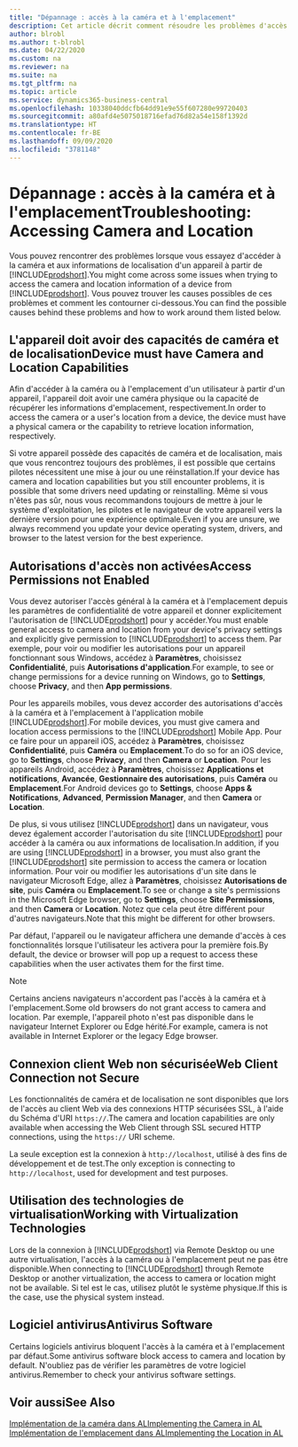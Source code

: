 ```yaml
---
title: "Dépannage : accès à la caméra et à l'emplacement"
description: Cet article décrit comment résoudre les problèmes d'accès à la caméra et aux informations de localisation dans Business Central.
author: blrobl
ms.author: t-blrobl
ms.date: 04/22/2020
ms.custom: na
ms.reviewer: na
ms.suite: na
ms.tgt_pltfrm: na
ms.topic: article
ms.service: dynamics365-business-central
ms.openlocfilehash: 10338040ddcfb64dd91e9e55f607280e99720403
ms.sourcegitcommit: a80afd4e5075018716efad76d82a54e158f1392d
ms.translationtype: HT
ms.contentlocale: fr-BE
ms.lasthandoff: 09/09/2020
ms.locfileid: "3781148"
---
```

# <a name="troubleshooting-accessing-camera-and-location"></a><span data-ttu-id="38dc3-103">Dépannage : accès à la caméra et à l'emplacement</span><span class="sxs-lookup"><span data-stu-id="38dc3-103">Troubleshooting: Accessing Camera and Location</span></span>

<span data-ttu-id="38dc3-104">Vous pouvez rencontrer des problèmes lorsque vous essayez d'accéder à la caméra et aux informations de localisation d'un appareil à partir de [!INCLUDE[prodshort](includes/prodshort.md)].</span><span class="sxs-lookup"><span data-stu-id="38dc3-104">You might come across some issues when trying to access the camera and location information of a device from [!INCLUDE[prodshort](includes/prodshort.md)].</span></span> <span data-ttu-id="38dc3-105">Vous pouvez trouver les causes possibles de ces problèmes et comment les contourner ci-dessous.</span><span class="sxs-lookup"><span data-stu-id="38dc3-105">You can find the possible causes behind these problems and how to work around them listed below.</span></span>

## <a name="device-must-have-camera-and-location-capabilities"></a><span data-ttu-id="38dc3-106">L'appareil doit avoir des capacités de caméra et de localisation</span><span class="sxs-lookup"><span data-stu-id="38dc3-106">Device must have Camera and Location Capabilities</span></span>

<span data-ttu-id="38dc3-107">Afin d'accéder à la caméra ou à l'emplacement d'un utilisateur à partir d'un appareil, l'appareil doit avoir une caméra physique ou la capacité de récupérer les informations d'emplacement, respectivement.</span><span class="sxs-lookup"><span data-stu-id="38dc3-107">In order to access the camera or a user's location from a device, the device must have a physical camera or the capability to retrieve location information, respectively.</span></span>

<span data-ttu-id="38dc3-108">Si votre appareil possède des capacités de caméra et de localisation, mais que vous rencontrez toujours des problèmes, il est possible que certains pilotes nécessitent une mise à jour ou une réinstallation.</span><span class="sxs-lookup"><span data-stu-id="38dc3-108">If your device has camera and location capabilities but you still encounter problems, it is possible that some drivers need updating or reinstalling.</span></span> <span data-ttu-id="38dc3-109">Même si vous n'êtes pas sûr, nous vous recommandons toujours de mettre à jour le système d'exploitation, les pilotes et le navigateur de votre appareil vers la dernière version pour une expérience optimale.</span><span class="sxs-lookup"><span data-stu-id="38dc3-109">Even if you are unsure, we always recommend you update your device operating system, drivers, and browser to the latest version for the best experience.</span></span>

## <a name="access-permissions-not-enabled"></a><span data-ttu-id="38dc3-110">Autorisations d'accès non activées</span><span class="sxs-lookup"><span data-stu-id="38dc3-110">Access Permissions not Enabled</span></span>

<span data-ttu-id="38dc3-111">Vous devez autoriser l'accès général à la caméra et à l'emplacement depuis les paramètres de confidentialité de votre appareil et donner explicitement l'autorisation de [!INCLUDE[prodshort](includes/prodshort.md)] pour y accéder.</span><span class="sxs-lookup"><span data-stu-id="38dc3-111">You must enable general access to camera and location from your device's privacy settings and explicitly give permission to  [!INCLUDE[prodshort](includes/prodshort.md)] to access them.</span></span> <span data-ttu-id="38dc3-112">Par exemple, pour voir ou modifier les autorisations pour un appareil fonctionnant sous Windows, accédez à **Paramètres**, choisissez **Confidentialité**, puis **Autorisations d'application**.</span><span class="sxs-lookup"><span data-stu-id="38dc3-112">For example, to see or change permissions for a device running on Windows, go to **Settings**, choose **Privacy**, and then **App permissions**.</span></span> 

<span data-ttu-id="38dc3-113">Pour les appareils mobiles, vous devez accorder des autorisations d'accès à la caméra et à l'emplacement à l'application mobile [!INCLUDE[prodshort](includes/prodshort.md)].</span><span class="sxs-lookup"><span data-stu-id="38dc3-113">For mobile devices, you must give camera and location access permissions to the [!INCLUDE[prodshort](includes/prodshort.md)] Mobile App.</span></span> <span data-ttu-id="38dc3-114">Pour ce faire pour un appareil iOS, accédez à **Paramètres**, choisissez **Confidentialité**, puis **Caméra** ou **Emplacement**.</span><span class="sxs-lookup"><span data-stu-id="38dc3-114">To do so for an iOS device, go to **Settings**, choose **Privacy**, and then **Camera** or **Location**.</span></span> <span data-ttu-id="38dc3-115">Pour les appareils Android, accédez à **Paramètres**, choisissez **Applications et notifications**, **Avancée**, **Gestionnaire des autorisations**, puis **Caméra** ou **Emplacement**.</span><span class="sxs-lookup"><span data-stu-id="38dc3-115">For Android devices go to **Settings**, choose **Apps & Notifications**, **Advanced**, **Permission Manager**, and then **Camera** or **Location**.</span></span>

<span data-ttu-id="38dc3-116">De plus, si vous utilisez [!INCLUDE[prodshort](includes/prodshort.md)] dans un navigateur, vous devez également accorder l'autorisation du site [!INCLUDE[prodshort](includes/prodshort.md)] pour accéder à la caméra ou aux informations de localisation.</span><span class="sxs-lookup"><span data-stu-id="38dc3-116">In addition, if you are using [!INCLUDE[prodshort](includes/prodshort.md)] in a browser, you must also grant the [!INCLUDE[prodshort](includes/prodshort.md)] site permission to access the camera or location information.</span></span> <span data-ttu-id="38dc3-117">Pour voir ou modifier les autorisations d'un site dans le navigateur Microsoft Edge, allez à **Paramètres**, choisissez **Autorisations de site**, puis **Caméra** ou **Emplacement**.</span><span class="sxs-lookup"><span data-stu-id="38dc3-117">To see or change a site's permissions in the Microsoft Edge browser, go to **Settings**, choose **Site Permissions**, and then **Camera** or **Location**.</span></span> <span data-ttu-id="38dc3-118">Notez que cela peut être différent pour d'autres navigateurs.</span><span class="sxs-lookup"><span data-stu-id="38dc3-118">Note that this might be different for other browsers.</span></span>

<span data-ttu-id="38dc3-119">Par défaut, l'appareil ou le navigateur affichera une demande d'accès à ces fonctionnalités lorsque l'utilisateur les activera pour la première fois.</span><span class="sxs-lookup"><span data-stu-id="38dc3-119">By default, the device or browser will pop up a request to access these capabilities when the user activates them for the first time.</span></span>

> [!NOTE]  
> <span data-ttu-id="38dc3-120">Certains anciens navigateurs n'accordent pas l'accès à la caméra et à l'emplacement.</span><span class="sxs-lookup"><span data-stu-id="38dc3-120">Some old browsers do not grant access to camera and location.</span></span> <span data-ttu-id="38dc3-121">Par exemple, l'appareil photo n'est pas disponible dans le navigateur Internet Explorer ou Edge hérité.</span><span class="sxs-lookup"><span data-stu-id="38dc3-121">For example, camera is not available in Internet Explorer or the legacy Edge browser.</span></span>

## <a name="web-client-connection-not-secure"></a><span data-ttu-id="38dc3-122">Connexion client Web non sécurisée</span><span class="sxs-lookup"><span data-stu-id="38dc3-122">Web Client Connection not Secure</span></span>

<span data-ttu-id="38dc3-123">Les fonctionnalités de caméra et de localisation ne sont disponibles que lors de l'accès au client Web via des connexions HTTP sécurisées SSL, à l'aide du Schéma d'URI `https://`.</span><span class="sxs-lookup"><span data-stu-id="38dc3-123">The camera and location capabilities are only available when accessing the Web Client through SSL secured HTTP connections, using the `https://` URI scheme.</span></span> 

<span data-ttu-id="38dc3-124">La seule exception est la connexion à `http://localhost`, utilisé à des fins de développement et de test.</span><span class="sxs-lookup"><span data-stu-id="38dc3-124">The only exception is connecting to `http://localhost`, used for development and test purposes.</span></span>


## <a name="working-with-virtualization-technologies"></a><span data-ttu-id="38dc3-125">Utilisation des technologies de virtualisation</span><span class="sxs-lookup"><span data-stu-id="38dc3-125">Working with Virtualization Technologies</span></span>

<span data-ttu-id="38dc3-126">Lors de la connexion à [!INCLUDE[prodshort](includes/prodshort.md)] via Remote Desktop ou une autre virtualisation, l'accès à la caméra ou à l'emplacement peut ne pas être disponible.</span><span class="sxs-lookup"><span data-stu-id="38dc3-126">When connecting to [!INCLUDE[prodshort](includes/prodshort.md)] through Remote Desktop or another virtualization, the access to camera or location might not be available.</span></span> <span data-ttu-id="38dc3-127">Si tel est le cas, utilisez plutôt le système physique.</span><span class="sxs-lookup"><span data-stu-id="38dc3-127">If this is the case, use the physical system instead.</span></span>

## <a name="antivirus-software"></a><span data-ttu-id="38dc3-128">Logiciel antivirus</span><span class="sxs-lookup"><span data-stu-id="38dc3-128">Antivirus Software</span></span>
<span data-ttu-id="38dc3-129">Certains logiciels antivirus bloquent l'accès à la caméra et à l'emplacement par défaut.</span><span class="sxs-lookup"><span data-stu-id="38dc3-129">Some antivirus software block access to camera and location by default.</span></span> <span data-ttu-id="38dc3-130">N'oubliez pas de vérifier les paramètres de votre logiciel antivirus.</span><span class="sxs-lookup"><span data-stu-id="38dc3-130">Remember to check your antivirus software settings.</span></span>

## <a name="see-also"></a><span data-ttu-id="38dc3-131">Voir aussi</span><span class="sxs-lookup"><span data-stu-id="38dc3-131">See Also</span></span>
[<span data-ttu-id="38dc3-132">Implémentation de la caméra dans AL</span><span class="sxs-lookup"><span data-stu-id="38dc3-132">Implementing the Camera in AL</span></span>](/dynamics365/business-central/dev-itpro/developer/devenv-implement-camera-al)  
[<span data-ttu-id="38dc3-133">Implémentation de l'emplacement dans AL</span><span class="sxs-lookup"><span data-stu-id="38dc3-133">Implementing the Location in AL</span></span>](/dynamics365/business-central/dev-itpro/developer/devenv-implement-location-al)
